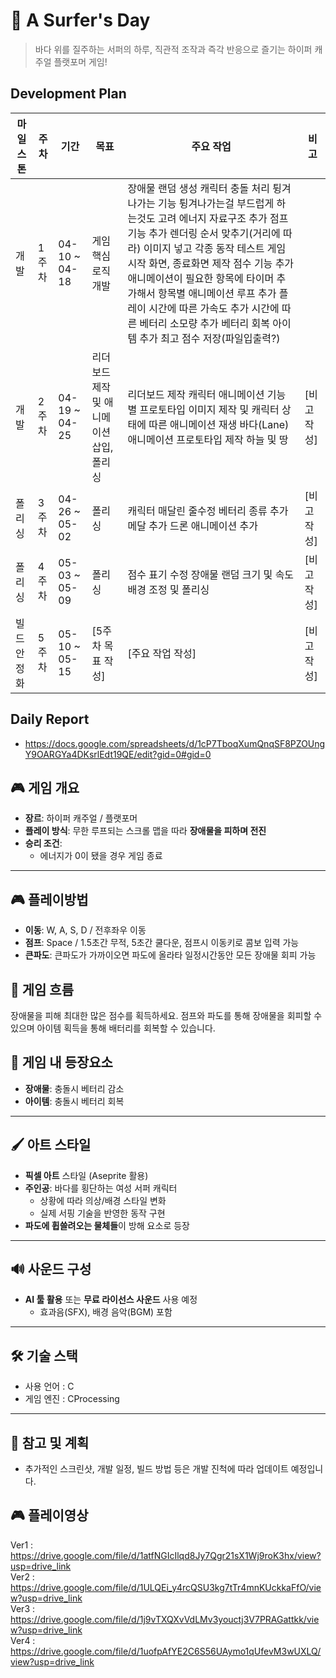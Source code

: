 # 🌊 A Surfer's Day

> 바다 위를 질주하는 서퍼의 하루, 직관적 조작과 즉각 반응으로 즐기는 하이퍼 캐주얼 플랫포머 게임!

## Development Plan

| 마일스톤 | 주차 | 기간 | 목표 | 주요 작업 | 비고 |
|----------|------|-------|-------|------------|------|
| 개발 | 1주차 | 04-10 ~ 04-18 | 게임 핵심 로직 개발 | 장애물 랜덤 생성   캐릭터 충돌 처리   튕겨나가는 기능   튕겨나가는걸 부드럽게 하는것도 고려   에너지 자료구조 추가   점프 기능 추가   렌더링 순서 맞추기(거리에 따라)   이미지 넣고 각종 동작 테스트   게임 시작 화면, 종료화면 제작   점수 기능 추가   애니메이션이 필요한 항목에 타이머 추가해서 항목별 애니메이션 루프 추가   플레이 시간에 따른 가속도 추가   시간에 따른 베터리 소모량 추가   베터리 회복 아이템 추가   최고 점수 저장(파일입출력?) |   |
| 개발 | 2주차 | 04-19 ~ 04-25 | 리더보드 제작 및 애니메이션 삽입, 폴리싱 | 리더보드 제작    캐릭터 애니메이션 기능별 프로토타입 이미지 제작 및 캐릭터 상태에 따른 애니메이션 재생    바다(Lane) 애니메이션 프로토타입 제작    하늘 및 땅  | [비고 작성] |
| 폴리싱 | 3주차 | 04-26 ~ 05-02 | 폴리싱 | 캐릭터 매달린 줄수정    베터리 종류 추가    메달 추가    드론 애니메이션 추가 | [비고 작성] |
| 폴리싱 | 4주차 | 05-03 ~ 05-09 | 폴리싱 | 점수 표기 수정    장애물 랜덤 크기 및 속도     배경 조정 및 폴리싱 | [비고 작성] |
| 빌드 안정화 | 5주차 | 05-10 ~ 05-15 | [5주차 목표 작성] | [주요 작업 작성] | [비고 작성] |

## Daily Report
- https://docs.google.com/spreadsheets/d/1cP7TboqXumQnqSF8PZOUngY9OARGYa4DKsrlEdt19QE/edit?gid=0#gid=0

## 🎮 게임 개요
- **장르**: 하이퍼 캐주얼 / 플랫포머
- **플레이 방식**: 무한 루프되는 스크롤 맵을 따라 **장애물을 피하며 전진**
- **승리 조건**:
  - 에너지가 0이 됐을 경우 게임 종료
---

## 🎮 플레이방법
- **이동**: W, A, S, D / 전후좌우 이동
- **점프**: Space / 1.5초간 무적, 5초간 쿨다운, 점프시 이동키로 콤보 입력 가능
- **큰파도**: 큰파도가 가까이오면 파도에 올라타 일정시간동안 모든 장애물 회피 가능

## 🔧 게임 흐름
장애물을 피해 최대한 많은 점수를 획득하세요. 
점프와 파도를 통해 장애물을 회피할 수 있으며 아이템 획득을 통해 배터리를 회복할 수 있습니다.

## 🔧 게임 내 등장요소
- **장애물**: 충돌시 베터리 감소
- **아이템**: 충돌시 베터리 회복
---

## 🖌️ 아트 스타일
- **픽셀 아트** 스타일 (Aseprite 활용)
- **주인공**: 바다를 횡단하는 여성 서퍼 캐릭터
  - 상황에 따라 의상/배경 스타일 변화
  - 실제 서핑 기술을 반영한 동작 구현
- **파도에 휩쓸려오는 물체들**이 방해 요소로 등장

---

## 🔊 사운드 구성

- **AI 툴 활용** 또는 **무료 라이선스 사운드** 사용 예정
  - 효과음(SFX), 배경 음악(BGM) 포함
---

## 🛠️ 기술 스택

- 사용 언어 : C
- 게임 엔진 : CProcessing
---

## 📌 참고 및 계획

- 추가적인 스크린샷, 개발 일정, 빌드 방법 등은 개발 진척에 따라 업데이트 예정입니다.

## 🎮 플레이영상
Ver1 : https://drive.google.com/file/d/1atfNGIcIlqd8Jy7Qgr21sX1Wj9roK3hx/view?usp=drive_link          
Ver2 : https://drive.google.com/file/d/1ULQEi_y4rcQSU3kg7tTr4mnKUckkaFfO/view?usp=drive_link          
Ver3 : https://drive.google.com/file/d/1j9vTXQXvVdLMv3youctj3V7PRAGattkk/view?usp=drive_link         
Ver4 : https://drive.google.com/file/d/1uofpAfYE2C6S56UAymo1qUfevM3wUXLQ/view?usp=drive_link